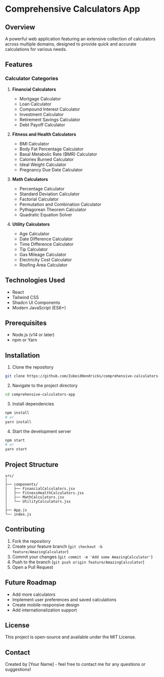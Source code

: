 # Comprehensive Calculators App

## Overview
A powerful web application featuring an extensive collection of calculators across multiple domains, designed to provide quick and accurate calculations for various needs.

## Features

### Calculator Categories
1. **Financial Calculators**
   - Mortgage Calculator
   - Loan Calculator
   - Compound Interest Calculator
   - Investment Calculator
   - Retirement Savings Calculator
   - Debt Payoff Calculator

2. **Fitness and Health Calculators**
   - BMI Calculator
   - Body Fat Percentage Calculator
   - Basal Metabolic Rate (BMR) Calculator
   - Calories Burned Calculator
   - Ideal Weight Calculator
   - Pregnancy Due Date Calculator

3. **Math Calculators**
   - Percentage Calculator
   - Standard Deviation Calculator
   - Factorial Calculator
   - Permutation and Combination Calculator
   - Pythagorean Theorem Calculator
   - Quadratic Equation Solver

4. **Utility Calculators**
   - Age Calculator
   - Date Difference Calculator
   - Time Difference Calculator
   - Tip Calculator
   - Gas Mileage Calculator
   - Electricity Cost Calculator
   - Roofing Area Calculator

## Technologies Used
- React
- Tailwind CSS
- Shadcn UI Components
- Modern JavaScript (ES6+)

## Prerequisites
- Node.js (v14 or later)
- npm or Yarn

## Installation

1. Clone the repository
```bash
git clone https://github.com/ZubeidHendricks/comprehensive-calculators-app.git
```

2. Navigate to the project directory
```bash
cd comprehensive-calculators-app
```

3. Install dependencies
```bash
npm install
# or
yarn install
```

4. Start the development server
```bash
npm start
# or
yarn start
```

## Project Structure
```
src/
│
├── components/
│   ├── FinancialCalculators.jsx
│   ├── FitnessHealthCalculators.jsx
│   ├── MathCalculators.jsx
│   └── UtilityCalculators.jsx
│
├── App.js
└── index.js
```

## Contributing
1. Fork the repository
2. Create your feature branch (`git checkout -b feature/AmazingCalculator`)
3. Commit your changes (`git commit -m 'Add some AmazingCalculator'`)
4. Push to the branch (`git push origin feature/AmazingCalculator`)
5. Open a Pull Request

## Future Roadmap
- Add more calculators
- Implement user preferences and saved calculations
- Create mobile-responsive design
- Add internationalization support

## License
This project is open-source and available under the MIT License.

## Contact
Created by [Your Name] - feel free to contact me for any questions or suggestions!
